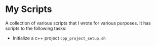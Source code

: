 # My Scripts
A collection of various scripts that I wrote for various purposes.
It has scripts to the following tasks:

* Initialize a c++ project `cpp_project_setup.sh`


